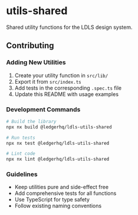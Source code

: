 # utils-shared

Shared utility functions for the LDLS design system.

## Contributing

### Adding New Utilities

1. Create your utility function in `src/lib/`
2. Export it from `src/index.ts`
3. Add tests in the corresponding `.spec.ts` file
4. Update this README with usage examples

### Development Commands

```bash
# Build the library
npx nx build @ledgerhq/ldls-utils-shared

# Run tests
npx nx test @ledgerhq/ldls-utils-shared

# Lint code
npx nx lint @ledgerhq/ldls-utils-shared
```

### Guidelines

- Keep utilities pure and side-effect free
- Add comprehensive tests for all functions
- Use TypeScript for type safety
- Follow existing naming conventions

